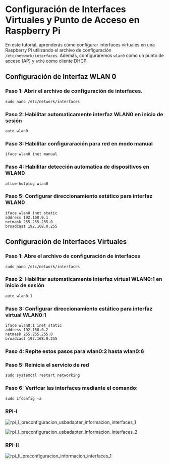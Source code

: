 # Configuración de Interfaces Virtuales y Punto de Acceso en Raspberry Pi

En este tutorial, aprenderás cómo configurar interfaces virtuales en una Raspberry Pi utilizando el archivo de configuración `/etc/network/interfaces`. Además, configuraremos `wlan0` como un punto de acceso (AP) y `eth0` como cliente DHCP.
## Configuración de Interfaz WLAN 0
### Paso 1: Abrir el archivo de configuración de interfaces.

```shell
sudo nano /etc/network/interfaces
```
### Paso 2: Habilitar automaticamente interfaz WLAN0 en inicio de sesión
```shell
auto wlan0
```
### Paso 3: Habilitar configuraración para red en modo manual
```shell
iface wlan0 inet manual
```
### Paso 4: Habilitar detección automatica de dispositivos en WLAN0
```shell
allow-hotplug wlan0
```
### Paso 5: Configurar direccionamiento estático para interfaz WLAN0
```shell
iface wlan0 inet static
address 192.168.0.1
netmask 255.255.255.0
broadcast 192.168.0.255
```

## Configuración de Interfaces Virtuales

### Paso 1: Abre el archivo de configuración de interfaces

```shell
sudo nano /etc/network/interfaces
```

### Paso 2: Habilitar automaticamente interfaz virtual WLAN0:1 en inicio de sesión

```shell
auto wlan0:1
```

### Paso 3: Configurar direccionamiento estático para interfaz virtual WLAN0:1

```shell
iface wlan0:1 inet static
address 192.168.0.2
netmask 255.255.255.0
broadcast 192.168.0.255
```

### Paso 4: Repite estos pasos para wlan0:2 hasta wlan0:6

### Paso 5: Reinicia el servicio de red

```shell
sudo systemctl restart networking 
```

### Paso 6: Verifcar las interfaces mediante el comando:
```shell
sudo ifconfig -a
```

### RPI-I
![rpi_I_preconfiguracion_usbadapter_informacion_interfaces_1](https://github.com/AndresYE/Network_Service_on_Containers/assets/113482367/cfd5ced6-7b2f-4449-86d8-b3422bba40a6)

![rpi_I_preconfiguracion_usbadapter_informacion_interfaces_2](https://github.com/AndresYE/Network_Service_on_Containers/assets/113482367/ebb5cff3-3e77-46fe-aa1b-20138e78cd76)

### RPI-II

![rpi_II_preconfiguracion_informacion_interfaces_1](https://github.com/AndresYE/Network_Service_on_Containers/assets/113482367/440df320-a5b6-44e6-a665-001f0ce2a6dc)

